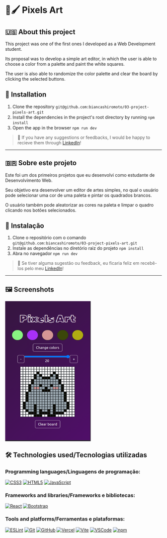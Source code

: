 # 🎨🖌 Pixels Art

## 🇺🇸 About this project

This project was one of the first ones I developed as a Web Development student.

Its proposal was to develop a simple art editor, in which the user is able to choose a color from a palette and paint the white squares.

The user is also able to randomize the color palette and clear the board by clicking the selected buttons.

## 📝 Installation
1. Clone the repository `git@github.com:biancashiromoto/03-project-pixels-art.git`
2. Install the dependencies in the project's root directory by running `npm install`
3. Open the app in the browser `npm run dev`

> 💬 If you have any suggestions or feedbacks, I would be happy to recieve them through <a href="https://www.linkedin.com/in/bshiromoto/" target="_blank">LinkedIn</a>!

<hr>

## 🇧🇷 Sobre este projeto

Este foi um dos primeiros projetos que eu desenvolvi como estudante de Desenvolvimento Web.

Seu objetivo era desenvolver um editor de artes simples, no qual o usuário pode selecionar uma cor de uma paleta e pintar os quadrados brancos.

O usuário também pode aleatorizar as cores na paleta e limpar o quadro clicando nos botões selecionados.

## 📝 Instalação
1. Clone o repositório com o comando `git@github.com:biancashiromoto/03-project-pixels-art.git`
2. Instale as dependências no diretório raiz do projeto `npm install`
3. Abra no navegador `npm run dev`

> 💬 Se tiver alguma sugestão ou feedback, eu ficaria feliz em recebê-los pelo meu <a href="https://www.linkedin.com/in/bshiromoto/" target="_blank">LinkedIn</a>!

<hr>

## 🖼️ Screenshots
<div style="display:flex;">
  <img src="./screenshots/screenshot-01.png" alt="Pixels Art screenshot" height="450" width="275" />
</div>

## 🛠️ Technologies used/Tecnologias utilizadas
### Programming languages/Linguagens de programação:
[![CSS3](https://img.shields.io/badge/CSS3-1572B6?style=for-the-badge&logo=css3&logoColor=white)]()
[![HTML5](https://img.shields.io/badge/HTML5-E34F26?style=for-the-badge&logo=html5&logoColor=white)]()
[![JavaScript](https://img.shields.io/badge/JavaScript-323330?style=for-the-badge&logo=javascript&logoColor=F7DF1E)]()

### Frameworks and libraries/Frameworks e bibliotecas:
[![React](https://img.shields.io/badge/React-20232A?style=for-the-badge&logo=react&logoColor=61DAFB)]()
[![Bootstrap](https://img.shields.io/badge/Bootstrap-563D7C?style=for-the-badge&logo=bootstrap&logoColor=white)]()

### Tools and platforms/Ferramentas e plataformas:
[![ESLint](https://img.shields.io/badge/eslint-3A33D1?style=for-the-badge&logo=eslint&logoColor=white)]()
[![Git](https://img.shields.io/badge/Git-E44C30?style=for-the-badge&logo=git&logoColor=white)]()
[![GitHub](https://img.shields.io/badge/GitHub-100000?style=for-the-badge&logo=github&logoColor=white)]()
[![Vercel](https://img.shields.io/badge/Vercel-000000?style=for-the-badge&logo=vercel&logoColor=white)]()
[![Vite](https://img.shields.io/badge/Vite-B73BFE?style=for-the-badge&logo=vite&logoColor=FFD62E)]()
[![VSCode](https://img.shields.io/badge/VSCode-0078D4?style=for-the-badge&logo=visual%20studio%20code&logoColor=white)]()
[![npm](https://img.shields.io/badge/npm-CB3837?style=for-the-badge&logo=npm&logoColor=white)]()
